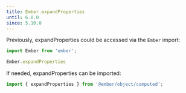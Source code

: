 ```yaml
---
title: Ember.expandProperties
until: 6.0.0
since: 5.10.0
---
```



Previously, expandProperties could be accessed via the `Ember` import:
```js
import Ember from 'ember';

Ember.expandProperties
```

If needed, expandProperties can be imported:
```js
import { expandProperties } from '@ember/object/computed';
```
